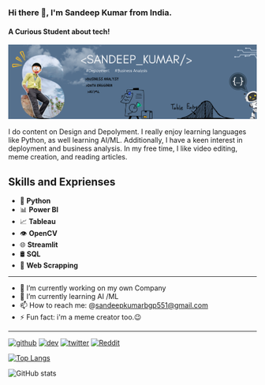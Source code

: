 ### Hi there 👋, I'm Sandeep Kumar from India.
#### A Curious Student about tech!
![i'm a Bsuiness Development Aanalyst ](https://github.com/sandeepyadav1122/sandeepyadav1122/blob/main/my%20Banner.png)

I do content on Design and Depolyment. I really enjoy learning languages like Python, as well learning AI/ML. Additionally, I have a keen interest in deployment and business analysis. In my free time, I like video editing, meme creation, and reading articles.


Skills and Exprienses
-------------------------------------------------------------------------------------------------------------------------------------------------------------------------------------------------------------
- 🐍 **Python**
- 📊 **Power BI**
- 📈 **Tableau**
- 👁️ **OpenCV**
- 🌐 **Streamlit**
- 🛢️ **SQL**
- 🔗 **Web Scrapping**
-------------------------------------------------------------------------------------------------------------------------------------------------------------------------------------------------------------
- 🔭 I’m currently working on my own Company 
- 🌱 I’m currently learning AI /ML 
- 📫 How to reach me: @sandeepkumarbgp551@gmail.com 
- ⚡ Fun fact: i'm a meme creator too.😉 
-------------------------------------------------------------------------------------------------------------------------------------------------------------------------------------------------------------

[<img src='https://cdn.jsdelivr.net/npm/simple-icons@3.0.1/icons/github.svg' alt='github' height='40'>](https://github.com/sandeepyadav1122)  [<img src='https://cdn.jsdelivr.net/npm/simple-icons@3.0.1/icons/dev-dot-to.svg' alt='dev' height='40'>](https://dev.to/https://dev.to/sandeepyadav1122)  [<img src='https://cdn.jsdelivr.net/npm/simple-icons@3.0.1/icons/twitter.svg' alt='twitter' height='40'>](https://twitter.com/https://x.com/Sandeep54063669)  [<img src='https://cdn.jsdelivr.net/npm/simple-icons@3.0.1/icons/reddit.svg' alt='Reddit' height='40'>](https://www.reddit.com/user/serious_Ad8112)  

[![Top Langs](https://github-readme-stats.vercel.app/api/top-langs/?username=sandeepyadav1122)](https://github.com/anuraghazra/github-readme-stats)

![GitHub stats](https://github-readme-stats.vercel.app/api?username=sandeepyadav1122&show_icons=true&count_private=true)  
